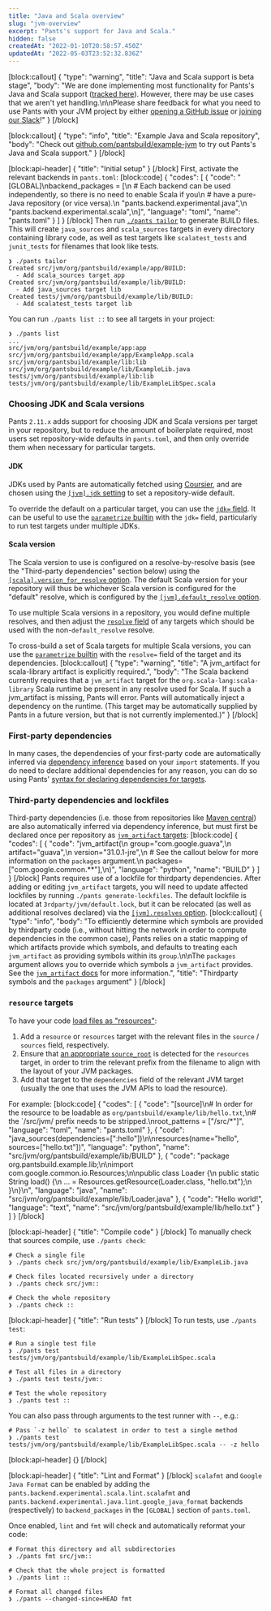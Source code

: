 ```yaml
---
title: "Java and Scala overview"
slug: "jvm-overview"
excerpt: "Pants's support for Java and Scala."
hidden: false
createdAt: "2022-01-10T20:58:57.450Z"
updatedAt: "2022-05-03T23:52:32.836Z"
---
```

[block:callout]
{
  "type": "warning",
  "title": "Java and Scala support is beta stage",
  "body": "We are done implementing most functionality for Pants's Java and Scala support ([tracked here](https://github.com/pantsbuild/pants/projects/22)). However, there may be use cases that we aren't yet handling.\n\nPlease share feedback for what you need to use Pants with your JVM project by either [opening a GitHub issue](https://github.com/pantsbuild/pants/issues/new/choose) or [joining our Slack](doc:community)!"
}
[/block]

[block:callout]
{
  "type": "info",
  "title": "Example Java and Scala repository",
  "body": "Check out [github.com/pantsbuild/example-jvm](https://github.com/pantsbuild/example-jvm) to try out Pants's Java and Scala support."
}
[/block]

[block:api-header]
{
  "title": "Initial setup"
}
[/block]
First, activate the relevant backends in `pants.toml`:
[block:code]
{
  "codes": [
    {
      "code": "[GLOBAL]\nbackend_packages = [\n  # Each backend can be used independently, so there is no need to enable Scala if you\n  # have a pure-Java repository (or vice versa).\n  \"pants.backend.experimental.java\",\n  \"pants.backend.experimental.scala\",\n]",
      "language": "toml",
      "name": "pants.toml"
    }
  ]
}
[/block]
Then run [`./pants tailor`](doc:create-initial-build-files) to generate BUILD files. This will create `java_sources` and `scala_sources` targets in every directory containing library code, as well as test targets like `scalatest_tests` and `junit_tests` for filenames that look like tests.

```
❯ ./pants tailor
Created src/jvm/org/pantsbuild/example/app/BUILD:
  - Add scala_sources target app
Created src/jvm/org/pantsbuild/example/lib/BUILD:
  - Add java_sources target lib
Created tests/jvm/org/pantsbuild/example/lib/BUILD:
  - Add scalatest_tests target lib
```

You can run `./pants list ::` to see all targets in your project:

```
❯ ./pants list
...
src/jvm/org/pantsbuild/example/app:app
src/jvm/org/pantsbuild/example/app/ExampleApp.scala
src/jvm/org/pantsbuild/example/lib:lib
src/jvm/org/pantsbuild/example/lib/ExampleLib.java
tests/jvm/org/pantsbuild/example/lib:lib
tests/jvm/org/pantsbuild/example/lib/ExampleLibSpec.scala
```

### Choosing JDK and Scala versions

Pants `2.11.x` adds support for choosing JDK and Scala versions per target in your repository, but to reduce the amount of boilerplate required, most users set repository-wide defaults in `pants.toml`, and then only override them when necessary for particular targets.

#### JDK

JDKs used by Pants are automatically fetched using [Coursier](https://get-coursier.io/), and are chosen using the [`[jvm].jdk` setting](doc:reference-jvm#section-jdk) to set a repository-wide default.

To override the default on a particular target, you can use the [`jdk=` field](doc:reference-java_source#codejdkcode). It can be useful to use the [`parametrize` builtin](doc:targets#parametrizing-targets) with the `jdk=` field, particularly to run test targets under multiple JDKs.

#### Scala version

The Scala version to use is configured on a resolve-by-resolve basis (see the "Third-party dependencies" section below) using the [`[scala].version_for_resolve` option](doc:reference-scala#section-version_for_resolve). The default Scala version for your repository will thus be whichever Scala version is configured for the "default" resolve, which is configured by the [`[jvm].default_resolve` option](reference-jvm#section-default-resolve).

To use multiple Scala versions in a repository, you would define multiple resolves, and then adjust the [`resolve` field](doc:reference-scalatest_test#coderesolvecode) of any targets which should be used with the non-`default_resolve` resolve.

To cross-build a set of Scala targets for multiple Scala versions, you can use the [`parametrize` builtin](doc:targets#parametrizing-targets) with the `resolve=` field of the target and its dependencies.
[block:callout]
{
  "type": "warning",
  "title": "A jvm_artifact for scala-library artifact is explicitly required.",
  "body": "The Scala backend currently requires that a `jvm_artifact` target for the `org.scala-lang:scala-library` Scala runtime be present in any resolve used for Scala. If such a jvm_artifact is missing, Pants will error. Pants will automatically inject a dependency on the runtime. (This target may be automatically supplied by Pants in a future version, but that is not currently implemented.)"
}
[/block]
### First-party dependencies

In many cases, the dependencies of your first-party code are automatically inferred via [dependency inference](https://blog.pantsbuild.org/automatically-unlocking-concurrent-builds-and-fine-grained-caching-on-the-jvm-with-dependency-inference/) based on your `import` statements. If you do need to declare additional dependencies for any reason, you can do so using Pants' [syntax for declaring dependencies for targets](doc:targets).

### Third-party dependencies and lockfiles

Third-party dependencies (i.e. those from repositories like [Maven central](https://search.maven.org/)) are also automatically inferred via dependency inference, but must first be declared once per repository as  [`jvm_artifact` targets](doc:reference-jvm_artifact):
[block:code]
{
  "codes": [
    {
      "code": "jvm_artifact(\n    group=\"com.google.guava\",\n    artifact=\"guava\",\n    version=\"31.0.1-jre\",\n    # See the callout below for more information on the `packages` argument.\n    packages=[\"com.google.common.**\"],\n)",
      "language": "python",
      "name": "BUILD"
    }
  ]
}
[/block]
Pants requires use of a lockfile for thirdparty dependencies. After adding or editing `jvm_artifact` targets, you will need to update affected lockfiles by running `./pants generate-lockfiles`. The default lockfile is located at `3rdparty/jvm/default.lock`, but it can be relocated (as well as additional resolves declared) via the [`[jvm].resolves` option](doc:reference-jvm#section-resolves).
[block:callout]
{
  "type": "info",
  "body": "To efficiently determine which symbols are provided by thirdparty code (i.e., without hitting the network in order to compute dependencies in the common case), Pants relies on a static mapping of which artifacts provide which symbols, and defaults to treating each `jvm_artifact` as providing symbols within its `group`.\n\nThe `packages` argument allows you to override which symbols a `jvm_artifact` provides. See the [`jvm_artifact` docs](doc:reference-jvm_artifact#codepackagescode) for more information.",
  "title": "Thirdparty symbols and the `packages` argument"
}
[/block]
### `resource` targets

To have your code [load files as "resources"](https://docs.oracle.com/javase/8/docs/technotes/guides/lang/resources.html):

1. Add a `resource` or `resources` target with the relevant files in the `source` / `sources` field, respectively.
2. Ensure that [an appropriate `source_root`](doc:source-roots) is detected for the `resources` target, in order to trim the relevant prefix from the filename to align with the layout of your JVM packages.
3. Add that target to the `dependencies` field of the relevant JVM target (usually the one that uses the JVM APIs to load the resource).

For example:
[block:code]
{
  "codes": [
    {
      "code": "[source]\n# In order for the resource to be loadable as `org/pantsbuild/example/lib/hello.txt`,\n# the `/src/jvm/ prefix needs to be stripped.\nroot_patterns = [\"/src/*\"]",
      "language": "toml",
      "name": "pants.toml"
    },
    {
      "code": "java_sources(dependencies=[\":hello\"])\n\nresources(name=\"hello\", sources=[\"hello.txt\"])",
      "language": "python",
      "name": "src/jvm/org/pantsbuild/example/lib/BUILD"
    },
    {
      "code": "package org.pantsbuild.example.lib;\n\nimport com.google.common.io.Resources;\n\npublic class Loader {\n  public static String load() {\n    ... = Resources.getResource(Loader.class, \"hello.txt\");\n  }\n}\n",
      "language": "java",
      "name": "src/jvm/org/pantsbuild/example/lib/Loader.java"
    },
    {
      "code": "Hello world!",
      "language": "text",
      "name": "src/jvm/org/pantsbuild/example/lib/hello.txt"
    }
  ]
}
[/block]

[block:api-header]
{
  "title": "Compile code"
}
[/block]
To manually check that sources compile, use `./pants check`:

```
# Check a single file
❯ ./pants check src/jvm/org/pantsbuild/example/lib/ExampleLib.java

# Check files located recursively under a directory
❯ ./pants check src/jvm::

# Check the whole repository
❯ ./pants check ::
```
[block:api-header]
{
  "title": "Run tests"
}
[/block]
To run tests, use `./pants test`:
```
# Run a single test file
❯ ./pants test tests/jvm/org/pantsbuild/example/lib/ExampleLibSpec.scala

# Test all files in a directory
❯ ./pants test tests/jvm::

# Test the whole repository
❯ ./pants test ::
```

You can also pass through arguments to the test runner with `--`, e.g.:
```
# Pass `-z hello` to scalatest in order to test a single method
❯ ./pants test tests/jvm/org/pantsbuild/example/lib/ExampleLibSpec.scala -- -z hello
```
[block:api-header]
{}
[/block]

[block:api-header]
{
  "title": "Lint and Format"
}
[/block]
`scalafmt` and `Google Java Format` can be enabled by adding the `pants.backend.experimental.scala.lint.scalafmt` and `pants.backend.experimental.java.lint.google_java_format` backends (respectively) to `backend_packages` in the `[GLOBAL]` section of `pants.toml`.

Once enabled, `lint` and `fmt` will check and automatically reformat your code:
```
# Format this directory and all subdirectories
❯ ./pants fmt src/jvm::

# Check that the whole project is formatted
❯ ./pants lint ::

# Format all changed files
❯ ./pants --changed-since=HEAD fmt
```